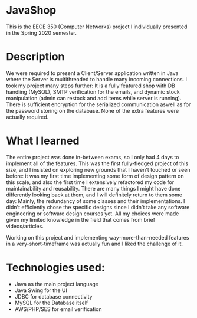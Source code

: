 # JavaShop
This is the EECE 350 (Computer Networks) project I individually presented in the Spring 2020 semester.

# Description

We were required to present a Client/Server application written in Java where the Server is multithreaded to handle many incoming connections.
I took my project many steps further: It is a fully featured shop with DB handling (MySQL), SMTP verification for the emails, and dynamic stock manipulation (admin can restock and add items while server is running). There is sufficient encryption for the serialized communication aswell as for the password storing on the database. None of the extra features were actually required.

# What I learned

The entire project was done in-between exams, so I only had 4 days to implement all of the features.
This was the first fully-fledged project of this size, and I insisted on exploring new grounds that I haven't touched or seen before: it was my first time implementing some form of design pattern on this scale, and also the first time I extensively refactored my code for maintainability and reusability.
There are many things I might have done differently looking back at them, and I will definitely return to them some day: Mainly, the redundancy of some classes and their implementations. I didn't efficiently chose the specific designs since I didn't take any software engineering or software design courses yet. All my choices were made given my limited knowledge in the field that comes from brief videos/articles.

Working on this project and implementing way-more-than-needed features in a very-short-timeframe was actually fun and I liked the challenge of it.

# Technologies used:

- Java as the main project language
- Java Swing for the UI
- JDBC for database connectivity
- MySQL for the Database itself
- AWS/PHP/SES for email verification
